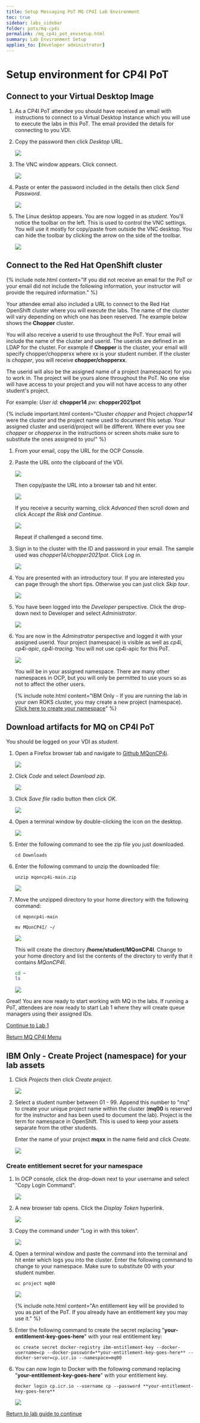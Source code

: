 ```yaml
---
title: Setup Messaging PoT MQ CP4I Lab Environment
toc: true
sidebar: labs_sidebar
folder: pots/mq-cp4i
permalink: /mq_cp4i_pot_envsetup.html
summary: Lab Environment Setup 
applies_to: [developer administrator]
---
```


# Setup environment for CP4I PoT

## Connect to your Virtual Desktop Image

1. As a CP4I PoT attendee you should have received an email with instructions to connect to a Virtual Desktop Instance which you will use to execute the labs in this PoT. The email provided the details for connecting to you VDI.

1. Copy the password then click *Desktop* URL.

	![](./images/pots/mq-cp4i/env-setup/image101a.png) 
	
1. The VNC window appears. Click connect. 
	
	![](./images/pots/mq-cp4i/overview/image17.png)
	
1. Paste or enter the password included in the details then click *Send Password*.

	![](./images/pots/mq-cp4i/overview/image18.png)
			
1. The Linux desktop appears. You are now logged in as *student*. You'll notice the toolbar on the left. This is used to control the VNC settings. You will use it mostly for copy/paste from outside the VNC desktop. You can hide the toolbar by clicking the arrow on the side of the toolbar.
	
	![](./images/pots/mq-cp4i/overview/image19.png)

## Connect to the Red Hat OpenShift cluster

{% include note.html content="If you did not receive an email for the PoT or your email did not include the following information, your instructor will provide the required information." %} 

Your attendee email also included a URL to connect to the Red Hat OpenShift cluster where you will execute the labs. The name of the cluster will vary depending on which one has been reserved. The example below shows the **Chopper** cluster. 

You will also receive a userid to use throughout the PoT. Your email will include the name of the cluster and userid. The userids are defined in an LDAP for the cluster. For example if **Chopper** is the cluster, your email will specify chopper/chopperxx where xx is your student number. If the cluster is *chopper*, you will receive  **chopper/chopperxx**. 
 
The userid will also be the assigned name of a project (namespace) for you to work in. The project will be yours alone throughout the PoT. No one else will have access to your project and you will not have access to any other student's project.  

 For example: *User id:*  **chopper14** *pw:* **chopper2021pot**
  
{% include important.html content="Cluster *chopper* and Project *chopper14* were the cluster and the project name used to document this setup. Your assigned cluster and userid/project will be different. Where ever you see *chopper* or *chopperxx* in the instructions or screen shots make sure to substitute the ones assigned to you!" %} 

1. From your email, copy the URL for the OCP Console.
	
1. Paste the URL onto the clipboard of the VDI. 

	![](./images/pots/mq-cp4i/env-setup/image104.png)
	
	Then copy/paste the URL into a browser tab and hit enter. 
	
	![](./images/pots/mq-cp4i/env-setup/image104f.png)
		
	If you receive a security warning, click *Advanced* then scroll down and click *Accept the Risk and Continue*.
	
	![](./images/pots/mq-cp4i/env-setup/image104a.png)
	
	Repeat if challenged a second time.
	
1. Sign in to the cluster with the ID and password in your email. The sample used was *chopper14/chopper2021pot*. Click *Log in*.

	![](./images/pots/mq-cp4i/env-setup/image104b.png)

1. You are presented with an introductory tour. If you are interested you can page through the short tips. Otherwise you can just click *Skip tour*. 

	![](./images/pots/mq-cp4i/env-setup/image104d.png)
	
1. You have been logged into the *Developer* perspective. Click the drop-down next to Developer and select *Administrator*. 

	![](./images/pots/mq-cp4i/env-setup/image104c.png)
	 	
1. You are now in the *Adminstrator* perspective and logged it with your assigned userid. Your project (namespace) is visible as well as *cp4i*, *cp4i-apic*, *cp4i-tracing*. You will not use cp4i-apic for this PoT. 

	![](./images/pots/mq-cp4i/env-setup/image104e.png)
	
	You will be in your assigned namespace. There are many other namespaces in OCP, but you will only be permitted to use yours so as not to affect the other users.


	{% include note.html content="IBM Only - If you are running the lab in your own ROKS cluster, you may create a new project (namespace). [Click here to create your namespace](#namespace)" %} 

<a name="download"></a>	
## Download artifacts for MQ on CP4I PoT

You should be logged on your VDI as *student*. 

1. Open a Firefox browser tab and navigate to [Github MQonCP4i](https://github.com/ibm-cloudintegration/mqoncp4i).

	![](./images/pots/mq-cp4i/env-setup/image108.png)
	
1. Click *Code* and select *Download zip*.

	![](./images/pots/mq-cp4i/env-setup/image109.png)

1. Click *Save file* radio button then click *OK*.

	![](./images/pots/mq-cp4i/env-setup/image110.png)
	
1. Open a terminal window by double-clicking the icon on the desktop.

	![](./images/pots/mq-cp4i/env-setup/image111.png)
	
1. Enter the following command to see the zip file you just downloaded.

	```
	cd Downloads
	```
	
1. Enter the following command to unzip the downloaded file:

	```
	unzip mqoncp4i-main.zip
	```
	
	![](./images/pots/mq-cp4i/env-setup/image112a.png)
	
1. Move the unzipped directory to your home directory with the following command:
	
	```
	cd mqoncp4i-main
	```
	
	```
	mv MQonCP4I/ ~/
	```
	
	![](./images/pots/mq-cp4i/env-setup/image113a.png) 
	
	This will create the directory **/home/student/MQonCP4I**. Change to your home directory and list the contents of the directory to verify that it contains *MQonCP4I*. 
	
	```sh
	cd ~
	ls
	```
	
	![](./images/pots/mq-cp4i/env-setup/image114a.png)
	
Great! You are now ready to start working with MQ in the labs. If running a PoT, attendees are now ready to start Lab 1 where they will create queue managers using their assigned IDs.

[Continue to Lab 1](mq_cp4i_pot_lab1.html)

[Return MQ CP4I Menu](mq_cp4i_pot_overview.html)

<a name="namespace"></a>
## IBM Only - Create Project (namespace) for your lab assets

1. Click *Projects* then click *Create project*.

	![](./images/pots/mq-cp4i/env-setup/image106.png)
	
1. Select a student number between 01 - 99. Append this number to "mq" to create your unique project name within the cluster (**mq00** is reserved for the instructor and has been used to document the lab). Project is the term for namespace in OpenShift. This is used to keep your assets separate from the other students.

	Enter the name of your project **mqxx** in the name field and click *Create*. 
	
	![](./images/pots/mq-cp4i/env-setup/image107.png)
	
### Create entitlement secret for your namespace

1. In OCP console, click the drop-down next to your username and select "Copy Login Command".

	![](./images/pots/mq-cp4i/env-setup/image115.png)

1. A new browser tab opens. Click the *Display Token* hyperlink.

	![](./images/pots/mq-cp4i/env-setup/image116.png)
	
1. Copy the command under "Log in with this token".

	![](./images/pots/mq-cp4i/env-setup/image117.png)
	
1. Open a terminal window and paste the command into the terminal and hit enter which logs you into the cluster. Enter the following command to change to your namespace. Make sure to substitute 00 with your student number.

	```
	oc project mq00
	```

	![](./images/pots/mq-cp4i/env-setup/image118.png)
	
	{% include note.html content="An entitlement key will be provided to you as part of the PoT. If you already have an entitlement key you may use it." %}
		
1. Enter the following command to create the secret replacing "**your-entitlement-key-goes-here**" with your real entitlement key:
	
	```
	oc create secret docker-registry ibm-entitlement-key --docker-username=cp --docker-password=**your-entitlement-key-goes-here** --docker-server=cp.icr.io --namespace=mq00
	```
	
1. You can now login to Docker with the following command replacing "**your-entitlement-key-goes-here**" with your entitlement key.

	```
	docker login cp.icr.io --username cp --password **your-entitlement-key-goes-here**
	```
	
	![](./images/pots/mq-cp4i/env-setup/image119.png)

[Return to lab guide to continue](#download)